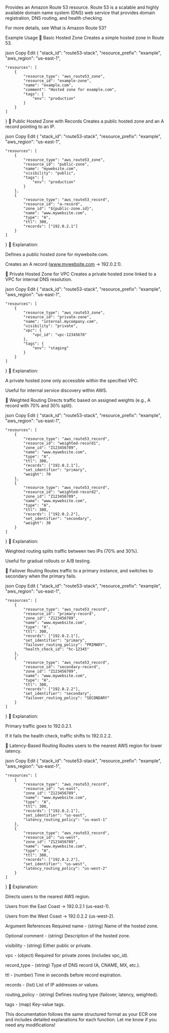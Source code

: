 Provides an Amazon Route 53 resource. Route 53 is a scalable and highly available domain name system (DNS) web service that provides domain registration, DNS routing, and health checking.

For more details, see What is Amazon Route 53?

Example Usage
🔹 Basic Hosted Zone
Creates a simple hosted zone in Route 53.

json
Copy
Edit
{
    "stack_id": "route53-stack",
    "resource_prefix": "example",
    "aws_region": "us-east-1",
    
    "resources": [
        {
            "resource_type": "aws_route53_zone",
            "resource_id": "example-zone",
            "name": "example.com",
            "comment": "Hosted zone for example.com",
            "tags": {
                "env": "production"
            }
        }
    ]
}
🔹 Public Hosted Zone with Records
Creates a public hosted zone and an A record pointing to an IP.

json
Copy
Edit
{
    "stack_id": "route53-stack",
    "resource_prefix": "example",
    "aws_region": "us-east-1",
    
    "resources": [
        {
            "resource_type": "aws_route53_zone",
            "resource_id": "public-zone",
            "name": "mywebsite.com",
            "visibility": "public",
            "tags": {
                "env": "production"
            }
        },
        {
            "resource_type": "aws_route53_record",
            "resource_id": "a-record",
            "zone_id": "${public-zone.id}",
            "name": "www.mywebsite.com",
            "type": "A",
            "ttl": 300,
            "records": ["192.0.2.1"]
        }
    ]
}
📌 Explanation:

Defines a public hosted zone for mywebsite.com.

Creates an A record (www.mywebsite.com → 192.0.2.1).

🔹 Private Hosted Zone for VPC
Creates a private hosted zone linked to a VPC for internal DNS resolution.

json
Copy
Edit
{
    "stack_id": "route53-stack",
    "resource_prefix": "example",
    "aws_region": "us-east-1",

    "resources": [
        {
            "resource_type": "aws_route53_zone",
            "resource_id": "private-zone",
            "name": "internal.mycompany.com",
            "visibility": "private",
            "vpc": {
                "vpc_id": "vpc-12345678"
            },
            "tags": {
                "env": "staging"
            }
        }
    ]
}
📌 Explanation:

A private hosted zone only accessible within the specified VPC.

Useful for internal service discovery within AWS.

🔹 Weighted Routing
Directs traffic based on assigned weights (e.g., A record with 70% and 30% split).

json
Copy
Edit
{
    "stack_id": "route53-stack",
    "resource_prefix": "example",
    "aws_region": "us-east-1",

    "resources": [
        {
            "resource_type": "aws_route53_record",
            "resource_id": "weighted-record1",
            "zone_id": "Z123456789",
            "name": "www.mywebsite.com",
            "type": "A",
            "ttl": 300,
            "records": ["192.0.2.1"],
            "set_identifier": "primary",
            "weight": 70
        },
        {
            "resource_type": "aws_route53_record",
            "resource_id": "weighted-record2",
            "zone_id": "Z123456789",
            "name": "www.mywebsite.com",
            "type": "A",
            "ttl": 300,
            "records": ["192.0.2.2"],
            "set_identifier": "secondary",
            "weight": 30
        }
    ]
}
📌 Explanation:

Weighted routing splits traffic between two IPs (70% and 30%).

Useful for gradual rollouts or A/B testing.

🔹 Failover Routing
Routes traffic to a primary instance, and switches to secondary when the primary fails.

json
Copy
Edit
{
    "stack_id": "route53-stack",
    "resource_prefix": "example",
    "aws_region": "us-east-1",

    "resources": [
        {
            "resource_type": "aws_route53_record",
            "resource_id": "primary-record",
            "zone_id": "Z123456789",
            "name": "www.mywebsite.com",
            "type": "A",
            "ttl": 300,
            "records": ["192.0.2.1"],
            "set_identifier": "primary",
            "failover_routing_policy": "PRIMARY",
            "health_check_id": "hc-12345"
        },
        {
            "resource_type": "aws_route53_record",
            "resource_id": "secondary-record",
            "zone_id": "Z123456789",
            "name": "www.mywebsite.com",
            "type": "A",
            "ttl": 300,
            "records": ["192.0.2.2"],
            "set_identifier": "secondary",
            "failover_routing_policy": "SECONDARY"
        }
    ]
}
📌 Explanation:

Primary traffic goes to 192.0.2.1.

If it fails the health check, traffic shifts to 192.0.2.2.

🔹 Latency-Based Routing
Routes users to the nearest AWS region for lower latency.

json
Copy
Edit
{
    "stack_id": "route53-stack",
    "resource_prefix": "example",
    "aws_region": "us-east-1",

    "resources": [
        {
            "resource_type": "aws_route53_record",
            "resource_id": "us-east",
            "zone_id": "Z123456789",
            "name": "www.mywebsite.com",
            "type": "A",
            "ttl": 300,
            "records": ["192.0.2.1"],
            "set_identifier": "us-east",
            "latency_routing_policy": "us-east-1"
        },
        {
            "resource_type": "aws_route53_record",
            "resource_id": "us-west",
            "zone_id": "Z123456789",
            "name": "www.mywebsite.com",
            "type": "A",
            "ttl": 300,
            "records": ["192.0.2.2"],
            "set_identifier": "us-west",
            "latency_routing_policy": "us-west-2"
        }
    ]
}
📌 Explanation:

Directs users to the nearest AWS region.

Users from the East Coast → 192.0.2.1 (us-east-1).

Users from the West Coast → 192.0.2.2 (us-west-2).

Argument References
Required
name - (string) Name of the hosted zone.

Optional
comment - (string) Description of the hosted zone.

visibility - (string) Either public or private.

vpc - (object) Required for private zones (includes vpc_id).

record_type - (string) Type of DNS record (A, CNAME, MX, etc.).

ttl - (number) Time in seconds before record expiration.

records - (list) List of IP addresses or values.

routing_policy - (string) Defines routing type (failover, latency, weighted).

tags - (map) Key-value tags.

This documentation follows the same structured format as your ECR one and includes detailed explanations for each function. Let me know if you need any modifications! 